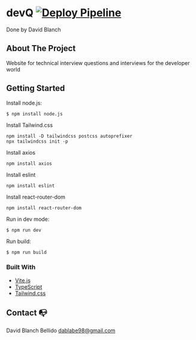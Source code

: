 # devQ [![Deploy Pipeline](https://github.com/DaviidBlanch/devQ/actions/workflows/pipeline.yaml/badge.svg)](https://github.com/DaviidBlanch/devQ/actions/workflows/pipeline.yaml)

Done by David Blanch

## About The Project
Website for technical interview questions and interviews for the developer world

## Getting Started
Install node.js:
```
$ npm install node.js
```
Install Tailwind.css
```
npm install -D tailwindcss postcss autoprefixer
npx tailwindcss init -p
```
Install axios
```
npm install axios
```
Install eslint
```
npm install eslint
```
Install react-router-dom
```
npm install react-router-dom
```

Run in dev mode:
```
$ npm run dev
```
Run build:
```
$ npm run build
```

### Built With
- [Vite.js](https://vitejs.dev/)
- [TypeScript](https://www.typescriptlang.org/)
- [Tailwind.css](https://flowbite.com/)

## Contact :mailbox_with_no_mail:
David Blanch Bellido dablabe98@gmail.com
